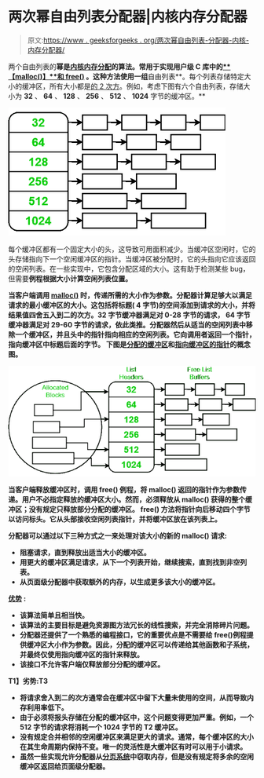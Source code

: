 # 两次幂自由列表分配器|内核内存分配器

> 原文:[https://www . geeksforgeeks . org/两次幂自由列表-分配器-内核-内存分配器/](https://www.geeksforgeeks.org/power-of-two-free-lists-allocators-kernal-memory-allocators/)

两个自由列表的**幂是[内核内存分配](https://www.geeksforgeeks.org/operating-system-allocating-kernel-memory-buddy-system-slab-system/)的算法。常用于实现用户级 C 库中的[**【malloc()】**和 **free()**](https://www.geeksforgeeks.org/new-vs-malloc-and-free-vs-delete-in-c/) 。这种方法使用一组**自由列表**。每个列表存储特定大小的缓冲区，所有大小都是[的 2 次方](https://www.geeksforgeeks.org/program-to-find-whether-a-no-is-power-of-two/)。例如，考虑下图有六个自由列表，存储大小为 **32** 、 **64** 、 **128** 、 **256** 、 **512** 、 **1024** 字节的缓冲区。**

[![](img/2e5237844cfb879f4c55e1502b121a3b.png)](https://media.geeksforgeeks.org/wp-content/uploads/20200522212613/freelist.png)

每个缓冲区都有一个固定大小的头，这导致可用面积减少。当缓冲区空闲时，它的头存储指向下一个空闲缓冲区的指针。当缓冲区被分配时，它的头指向它应该返回的空闲列表。在一些实现中，它包含分配区域的大小。这有助于检测某些 bug，但需要[](https://www.geeksforgeeks.org/g-fact-88/)**例程根据大小计算空闲列表位置。**

**当客户端调用 [**malloc()**](https://www.geeksforgeeks.org/malloc-vs-new/) 时，传递所需的大小作为参数。分配器计算足够大以满足请求的最小缓冲区的大小。这包括将标题( **4 字节**)的空间添加到请求的大小，并将结果值四舍五入到二的次方。32 字节缓冲器满足对 **0-28 字节**的请求， **64 字节**缓冲器满足对 **29-60 字节**的请求，依此类推。分配器然后从适当的空闲列表中移除一个缓冲区，并且头中的指针指向相应的空闲列表。它向调用者返回一个指针，指向缓冲区中标题后面的字节。
下图是[分配的缓冲区](https://www.geeksforgeeks.org/buffer-overflow-attack-with-example/)和[指向缓冲区的指针](https://www.geeksforgeeks.org/pointers-in-c-and-c-set-1-introduction-arithmetic-and-array/)的概念图。**

**[![](img/0fff11b38375ec2e5ac2b4c00ac792c0.png)](https://media.geeksforgeeks.org/wp-content/uploads/20200522215611/223-1.png)**

**当客户端释放缓冲区时，调用 **free()** 例程，将 **malloc()** 返回的指针作为参数传递。用户不必指定释放的缓冲区大小。然而，必须释放从 **malloc()** 获得的整个缓冲区；没有规定只释放部分分配的缓冲区。 **free()** 方法将指针向后移动四个字节以访问标头。它从头部接收空闲列表指针，并将缓冲区放在该列表上。**

**分配器可以通过以下三种方式之一来处理对该大小的新的 **malloc()** 请求:**

*   **阻塞请求，直到释放出适当大小的缓冲区。**
*   **用更大的缓冲区满足请求，从下一个列表开始，继续搜索，直到找到非空列表。**
*   **从页面级分配器中获取额外的内存，以生成更多该大小的缓冲区。**

****<u>优势</u> :****

*   **该算法简单且相当快。**
*   **该算法的主要目标是避免资源图方法冗长的线性搜索，并完全消除碎片问题。**
*   **分配器还提供了一个熟悉的编程接口，它的重要优点是不需要给 **free()例程**提供缓冲区大小作为参数。因此，分配的缓冲区可以传递给其他函数和子系统，并最终仅使用指向缓冲区的指针来释放。**
*   **该接口不允许客户端仅释放部分分配的缓冲区。**

****T1】劣势:T3****

*   **将请求舍入到二的次方通常会在缓冲区中留下大量未使用的空间，从而导致内存利用率低下。**
*   **由于必须将报头存储在分配的缓冲区中，这个问题变得更加严重。例如，一个 512 字节的请求将消耗一个 1024 字节的 T2 缓冲区。**
*   **没有规定合并相邻的空闲缓冲区来满足更大的请求。通常，每个缓冲区的大小在其生命周期内保持不变。唯一的灵活性是大缓冲区有时可以用于小请求。**
*   **虽然一些实现允许分配器从[分页系统](https://www.geeksforgeeks.org/paging-in-operating-system/)中窃取内存，但是没有规定将多余的空闲缓冲区返回给页面级分配器。**